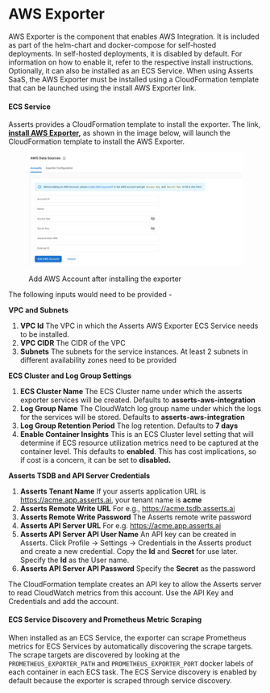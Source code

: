 # AWS Exporter

AWS Exporter is the component that enables AWS Integration. It is included as part of the helm-chart and docker-compose for self-hosted deployments. In self-hosted deployments, it is disabled by default. For information on how to enable it, refer to the respective install instructions. Optionally, it can also be installed as an ECS Service. When using Asserts SaaS, the AWS Exporter must be installed using a CloudFormation template that can be launched using the install AWS Exporter link.

#### ECS Service

Asserts provides a CloudFormation template to install the exporter. The link, [**install AWS Exporter**](https://s3.us-west-2.amazonaws.com/downloads.asserts.ai/aws-integration/ecs/v3/aws-integration-with-api-key.yaml)**,** as shown in the image below, will launch the CloudFormation template to install the AWS Exporter.

<figure><img src="../../../.gitbook/assets/image (1) (1) (1) (1).png" alt=""><figcaption><p>Add AWS Account after installing the exporter</p></figcaption></figure>

The following inputs would need to be provided -

**VPC and Subnets**

1. **VPC Id** The VPC in which the Asserts AWS Exporter ECS Service needs to be installed.&#x20;
2. **VPC CIDR** The CIDR of the VPC
3. **Subnets** The subnets for the service instances. At least 2 subnets in different availability zones need to be provided

**ECS Cluster and Log Group Settings**

1. **ECS Cluster Name** The ECS Cluster name under which the asserts exporter services will be created. Defaults to **asserts-aws-integration**
2. **Log Group Name** The CloudWatch log group name under which the logs for the services will be stored. Defaults to **asserts-aws-integration**
3. **Log Group Retention Period** The log retention. Defaults to **7 days**
4. **Enable Container Insights** This is an ECS Cluster level setting that will determine if ECS resource utilization metrics need to be captured at the container level. This defaults to **enabled**. This has cost implications, so if cost is a concern, it can be set to **disabled.**

**Asserts TSDB and API Server Credentials**

1. **Asserts Tenant Name** If your asserts application URL is https://acme.app.asserts.ai, your tenant name is **acme**
2. **Asserts Remote Write URL** For e.g., https://acme.tsdb.asserts.ai
3. **Asserts Remote Write Password** The Asserts remote write password
4. **Asserts API Server URL** For e.g. https://acme.app.asserts.ai
5. **Asserts API Server API User Name** An API key can be created in Asserts. Click Profile -> Settings -> Credentials in the Asserts product and create a new credential. Copy the **Id** and **Secret** for use later. Specify the **Id** as the User name.
6. **Asserts API Server API Password** Specify the **Secret** as the password

The CloudFormation template creates an API key to allow the Asserts server to read CloudWatch metrics from this account. Use the API Key and Credentials and add the account.

#### ECS Service Discovery and Prometheus Metric Scraping

When installed as an ECS Service, the exporter can scrape Prometheus metrics for ECS Services by automatically discovering the scrape targets. The scrape targets are discovered by looking at the `PROMETHEUS_EXPORTER_PATH` and `PROMETHEUS_EXPORTER_PORT` docker labels of each container in each ECS task. The ECS Service discovery is enabled by default because the exporter is scraped through service discovery.
